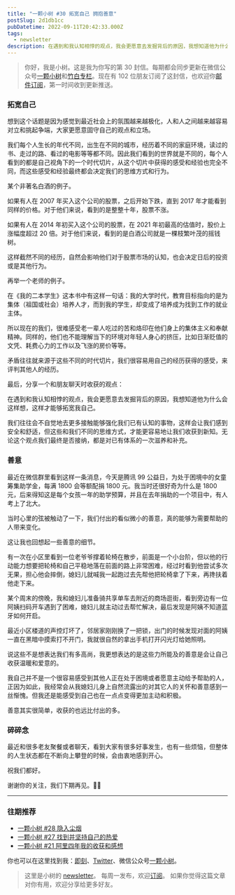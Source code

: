 ```yaml
---
title: "一颗小树 #30 拓宽自己 拥抱善意"
postSlug: 2d1db1cc
pubDatetime: 2022-09-11T20:42:33.000Z
tags:
  - newsletter
description: 在遇到和我认知相悖的观点，我会更愿意去发掘背后的原因，我想知道他为什么会这样想，这样才能够拓宽我自己。
---
```


> 你好，我是小树。这是我为你写的第 30 封信。每期都会同步更新在微信公众号[一颗小树](https://weixin.sogou.com/weixin?query=a_warm_tree)和[竹白专栏](https://xiaoshu.zhubai.love)。现在有 102 位朋友订阅了这封信，也欢迎你[邮件订阅](https://xiaoshu.zhubai.love)，第一时间收到更新推送。

### 拓宽自己

想到这个话题是因为感觉到最近社会上的氛围越来越极化，人和人之间越来越容易对立和挑起争端，大家更愿意固守自己的观点和立场。

我们每个人生长的年代不同，出生在不同的城市，经历着不同的家庭环境，读过的书、走过的路、看过的电影等等都不同。因此我们看到的世界就是不同的，每个人看到的都是自己视角下的一个时代切片，从这个切片中获得的感受和经验也完全不同，而这些感受和经验最终都会决定我们的思维方式和行为。

某个非著名白酒的例子。

如果有人在 2007 年买入这个公司的股票，之后开始下跌，直到 2017 年才能看到同样的价格。对于他们来说，看到的是整整十年，股票不涨。

如果有人在 2014 年初买入这个公司的股票，在 2021 年初最高的估值时，股价上涨幅度超过 20 倍。对于他们来说，看到的是白酒公司就是一棵枝繁叶茂的摇钱树。

这样截然不同的经历，自然会影响他们对于股票市场的认知，也会决定日后的投资或是其他行为。

再举一个老师的例子。

在《我的二本学生》这本书中有这样一句话：我的大学时代，教育目标指向的是为集体（祖国或社会）培养人才，而到我的学生，却变成了培养成为找到工作的就业主体。

所以现在的我们，很难感受老一辈人吃过的苦和烙印在他们身上的集体主义和奉献精神。同样的，他们也不能理解当下的环境对年轻人身心的挤压，比如日渐贬值的文凭、耗费心力的工作以及飞涨的房价等等。

矛盾往往就来源于这些不同的时代切片，我们很容易用自己的经历获得的感受，来评判其他人的经历。

最后，分享一个和朋友聊天时收获的观点：

在遇到和我认知相悖的观点，我会更愿意去发掘背后的原因，我想知道他为什么会这样想，这样才能够拓宽我自己。

我们往往会不自觉地去更多接触能够强化我们已有认知的事物，这样会让我们感到安全和舒适，但这些和我们不同的思维方式，才能更容易地让我们收获到新知。无论这个观点我们最终是否接纳，都是对已有体系的一次滋养和补充。

### 善意

最近在微信群里看到这样一条消息，今天是腾讯 99 公益日，为处于困境中的女童筹集助学金，每满 1800 会等额配捐 1800 元。我当时还很好奇为什么是 1800 元，后来得知这是每个女孩一年的助学预算，并且在去年捐助的一个项目中，有人考上了北大。

当时心里的弦被触动了一下，我们付出的看似微小的善意，真的能够为需要帮助的人带来变化。

这让我也回想起一些善意的细节。

有一次在小区里看到一位老爷爷撑着轮椅在散步，前面是一个小台阶，但以他的行动能力想要把轮椅和自己平稳地落在前面的路上非常困难，经过时看到他尝试多次无果，担心他会摔倒，媳妇儿就喊我一起跑过去先帮他把轮椅拿了下来，再搀扶着他走下来。

某个周末的傍晚，我和媳妇儿准备骑共享单车去附近的商场逛街，看到旁边有一位阿姨扫码开车遇到了困难，媳妇儿就主动过去帮忙解决，最后发现是阿姨不知道蓝牙如何开启。

最近小区楼道的声控灯坏了，邻居家刚刚换了一把锁，出门的时候发现对面的阿姨一直在黑暗中摸索打不开门，我就很自然的拿出手机打开闪光灯给她照明。

说这些不是想表达我们有多高尚，我更想表达的是这些力所能及的善意是会让自己收获温暖和爱意的。

我自己并不是一个很容易感受到其他人正在处于困境或者愿意主动给予帮助的人，正因为如此，我经常会从我媳妇儿身上自然流露出的对其它人的关怀和善意感到一丝惭愧。但我还是能感受到自己也在一点点变得更加主动和积极。

善意其实很简单，收获的也远比付出的多。

### 碎碎念

最近和很多老友聚餐或者聊天，看到大家有很多好事发生，也有一些烦恼，但整体的人生状态都在不断向上攀登的时候，会由衷地感到开心。

祝我们都好。

谢谢你的关注，我们下期再见。👋🏻

---

### 往期推荐

- [一颗小树 #28 隐入尘烟](https://mp.weixin.qq.com/s/c-nSs-e-VxvRJu2SrrMGpw)
- [一颗小树 #27 找到并坚持自己的热爱](https://mp.weixin.qq.com/s/-tF20PdAdMuqXakuBt7_wQ)
- [一颗小树 #21 阿里四年我的收获和感想](https://mp.weixin.qq.com/s/t7wafZK80wlIogc7gG-9-A)

你也可以在这里找到我：[即刻](https://okjk.co/3Vsn5T)、[Twitter](https://twitter.com/yeshu_in_future)、微信公众号[一颗小树](https://weixin.sogou.com/weixin?query=a_warm_tree)。

> 这里是小树的 [newsletter](https://xiaoshu.zhubai.love)。 每周一发布，欢迎[订阅](https://xiaoshu.zhubai.love)。
> 如果你觉得这篇文章对你有用，欢迎分享给更多好友。
